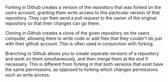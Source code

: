 Forking in Github creates a version of the repository that was forked on the users account, granting them write access to this particular version of that repository. They can then send a pull request to the owner of the original repository so that their changes can go there.

Cloning in Github creates a clone of the given repository on the users computer, allowing them to write code or add files that they couldn't do just with their github account. This is often used in conjunction with forking.

Branching in Github allows you to create seperate versions of a repository and work on them simultaneously, and then merge them at the end if necessary. This is different from forking in that both versions that exist have the same permissions, as opposed to forking which changes permissions such as write access.
